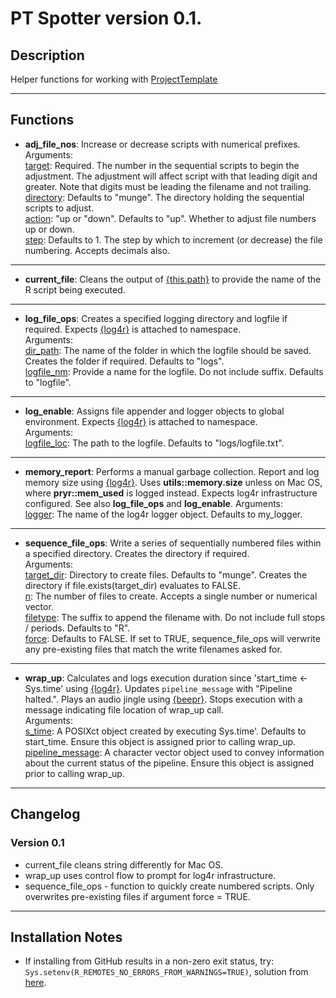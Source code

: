 # PT Spotter version 0.1.

## Description

Helper functions for working with [ProjectTemplate](http://projecttemplate.net/)

***

## Functions

* **adj_file_nos**: Increase or decrease scripts with numerical prefixes.  
Arguments:  
<u>target</u>: Required. The number in the sequential scripts to begin the
adjustment. The adjustment will affect script with that leading digit and
greater. Note that digits must be leading the filename and not trailing.  
<u>directory</u>: Defaults to "munge". The directory holding the sequential
scripts to adjust.  
<u>action</u>: "up or "down". Defaults to "up". Whether to adjust file numbers
up or down.  
<u>step</u>: Defaults to 1. The step by which to increment (or decrease) the
file numbering. Accepts decimals also.  

***

* **current_file**: Cleans the output of [{this.path}](https://CRAN.R-project.org/package=this.path)
to provide the name of the R script being executed.

***

* **log_file_ops**: Creates a specified logging directory and logfile if required.
Expects [{log4r}](https://cran.r-project.org/package=log4r) is attached to namespace.  
Arguments:  
<u>dir_path</u>: The name of the folder in which the logfile should be saved.
Creates the folder if required. Defaults to "logs".  
<u>logfile_nm</u>: Provide a name for the logfile. Do not include suffix.
Defaults to "logfile".  

***

* **log_enable**: Assigns file appender and logger objects to global environment.
Expects [{log4r}](https://cran.r-project.org/package=log4r) is attached to namespace.  
Arguments:  
<u>logfile_loc</u>: The path to the logfile. Defaults to "logs/logfile.txt".

***

* **memory_report**: Performs a manual garbage collection. Report and log
memory size using [{log4r}](https://cran.r-project.org/package=log4r). Uses 
**utils::memory.size** unless on Mac OS, where **pryr::mem_used** is logged
instead. Expects log4r infrastructure configured. See also **log_file_ops** and
**log_enable**.
Arguments:  
<u>logger</u>: The name of the log4r logger object. Defaults to my_logger.  

***

* **sequence_file_ops**:  Write a series of sequentially numbered files within a specified directory. Creates the directory if required.  
Arguments:  
<u>target_dir</u>: Directory to create files. Defaults to "munge". Creates
the directory if file.exists(target_dir) evaluates to FALSE.  
<u>n</u>: The number of files to create. Accepts a single number or numerical
vector.  
<u>filetype</u>: The suffix to append the filename with. Do not include full stops / periods. Defaults to "R".  
<u>force</u>: Defaults to FALSE. If set to TRUE, sequence_file_ops will
verwrite any pre-existing files that match the write filenames asked for.

***

* **wrap_up**: Calculates and logs execution duration since
'start_time <- Sys.time' using [{log4r}](https://cran.r-project.org/package=log4r).
Updates `pipeline_message` with "Pipeline halted.". Plays an audio jingle using
[{beepr}](https://cran.r-project.org/package=beepr). Stops execution with a
message indicating file location of wrap_up call.  
Arguments:  
<u>s_time</u>: A POSIXct object created by executing Sys.time'. Defaults to
start_time. Ensure this object is assigned prior to calling wrap_up.  
<u>pipeline_message</u>: A character vector object used to convey information
about the current status of the pipeline. Ensure this object is assigned
prior to calling wrap_up.

***

## Changelog

### Version 0.1

* current_file cleans string differently for Mac OS.
* wrap_up uses control flow to prompt for log4r infrastructure.
* sequence_file_ops - function to quickly create numbered scripts. Only overwrites pre-existing files if argument force = TRUE.

***

## Installation Notes

* If installing from GitHub results in a non-zero exit status, try:
`Sys.setenv(R_REMOTES_NO_ERRORS_FROM_WARNINGS=TRUE)`, solution from [here](https://github.com/r-lib/remotes/issues/434).
